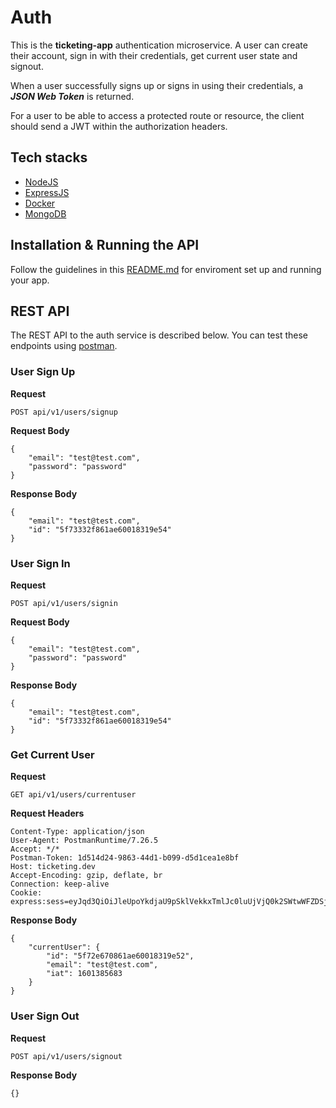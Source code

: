 # Auth

This is the **ticketing-app** authentication microservice. A user can create their account, sign in with their credentials, get current user state and signout.

When a user successfully signs up or signs in using their credentials, a ***JSON Web Token*** is returned.

For a user to be able to access a protected route or resource, the client should send a JWT within the authorization headers.

## Tech stacks

- [NodeJS](https://nodejs.org/en/)
- [ExpressJS](https://expressjs.com/)
- [Docker](https://www.docker.com/)
- [MongoDB](https://www.mongodb.com/)

## Installation & Running the API

Follow the guidelines in this [README.md](https://github.com/mwinel/ticketing-app/blob/master/README.md) for enviroment set up and running your app.

## REST API

The REST API to the auth service is described below. You can test these endpoints using [postman](https://www.postman.com/downloads/).

### User Sign Up

**Request**

`POST api/v1/users/signup`

**Request Body**

```
{
    "email": "test@test.com",
    "password": "password"
}
```

**Response Body**

```
{
    "email": "test@test.com",
    "id": "5f73332f861ae60018319e54"
}
```

### User Sign In

**Request**

`POST api/v1/users/signin`

**Request Body**

```
{
    "email": "test@test.com",
    "password": "password"
}
```

**Response Body**

```
{
    "email": "test@test.com",
    "id": "5f73332f861ae60018319e54"
}
```

### Get Current User

**Request**

`GET api/v1/users/currentuser`

**Request Headers**

```
Content-Type: application/json
User-Agent: PostmanRuntime/7.26.5
Accept: */*
Postman-Token: 1d514d24-9863-44d1-b099-d5d1cea1e8bf
Host: ticketing.dev
Accept-Encoding: gzip, deflate, br
Connection: keep-alive
Cookie: express:sess=eyJqd3QiOiJleUpoYkdjaU9pSklVekkxTmlJc0luUjVjQ0k2SWtwWFZDSjkuZXlKcFpDSTZJalZtTnpKbE5qY3dPRFl4WVdVMk1EQXhPRE14T1dVMU1pSXNJbVZ0WVdsc0lqb2lkR1Z6ZEVCMFpYTjBMbU52YlNJc0ltbGhkQ0k2TVRZd01UTTROVFk0TTMwLm10eThuNzBicWpaV2wxWnZ6RlJiaVQ2X0lhOGZYR3B3NGtDTU9CLW1qMkUifQ=="
```

**Response Body**

```
{
    "currentUser": {
        "id": "5f72e670861ae60018319e52",
        "email": "test@test.com",
        "iat": 1601385683
    }
}
```

### User Sign Out

**Request**

`POST api/v1/users/signout`

**Response Body**

```
{}
```